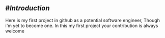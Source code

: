 #*Introduction*
------------------
Here is my first project in github as a potential software engineer, Though i'm yet to become one.
In this my first project your contribution is always welcome
